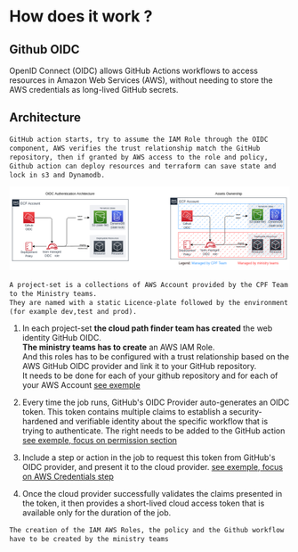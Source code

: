 # How does it work ?

## Github OIDC 
OpenID Connect (OIDC) allows GitHub Actions workflows to access resources in Amazon Web Services (AWS), without needing to store the AWS credentials as long-lived GitHub secrets.

## Architecture

```
GitHub action starts, try to assume the IAM Role through the OIDC component, AWS verifies the trust relationship match the GitHub repository, then if granted by AWS access to the role and policy, Github action can deploy resources and terraform can save state and lock in s3 and Dynamodb. 
```



![image](images/OIDC_Implementation.png)

```
A project-set is a collections of AWS Account provided by the CPF Team to the Ministry teams.
They are named with a static Licence-plate followed by the environment (for example dev,test and prod).
```

1. In each project-set **the cloud path finder team has created** the web identity GitHub OIDC.  
 **The ministry teams has to create** an AWS IAM Role.  
 And this roles has to be configured with a trust relationship based on the AWS GitHub OIDC provider and link it to your GitHub repository.   
 It needs to be done for each of your github repository and for each of your AWS Account [see exemple](https://github.com/bcgov/startup-sample-project-aws-containers#prerequisites-for-building-in-the-aws-cloud)

2. Every time the job runs, GitHub's OIDC Provider auto-generates an OIDC token. This token contains multiple claims to establish a security-hardened and verifiable identity about the specific workflow that is trying to authenticate. The right needs to be added to the GitHub action [see exemple, focus on permission section](https://github.com/bcgov/startup-sample-project-aws-containers/blob/main/.github/workflows/pr.yaml#:~:text=permissions%3A,for%20actions/checkout)

3. Include a step or action in the job to request this token from GitHub's OIDC provider, and present it to the cloud provider. [see exemple, focus on AWS Credentials step](https://github.com/bcgov/startup-sample-project-aws-containers/blob/main/.github/workflows/pr.yaml#:~:text=%2D%20name%3A%20Configure,%3A%20ca%2Dcentral%2D1)

4. Once the cloud provider successfully validates the claims presented in the token, it then provides a short-lived cloud access token that is available only for the duration of the job.

```
The creation of the IAM AWS Roles, the policy and the Github workflow have to be created by the ministry teams
```